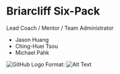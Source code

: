 # Briarcliff Six-Pack

Lead Coach / Mentor / Team Administrator
* Jason Huang
* Ching-Huei Tsou
* Michael Pahk 

![GitHub Logo](/images/fll-20192020.jpg)
Format: ![Alt Text](url)
